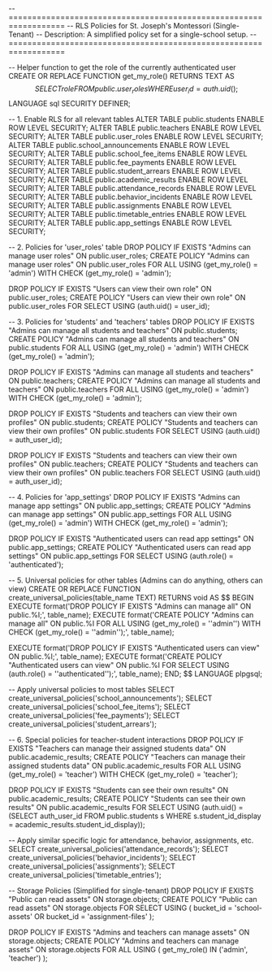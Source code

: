 -- ==================================================================
-- RLS Policies for St. Joseph's Montessori (Single-Tenant)
-- Description: A simplified policy set for a single-school setup.
-- ==================================================================

-- Helper function to get the role of the currently authenticated user
CREATE OR REPLACE FUNCTION get_my_role()
RETURNS TEXT AS $$
  SELECT role FROM public.user_roles WHERE user_id = auth.uid();
$$ LANGUAGE sql SECURITY DEFINER;


-- 1. Enable RLS for all relevant tables
ALTER TABLE public.students ENABLE ROW LEVEL SECURITY;
ALTER TABLE public.teachers ENABLE ROW LEVEL SECURITY;
ALTER TABLE public.user_roles ENABLE ROW LEVEL SECURITY;
ALTER TABLE public.school_announcements ENABLE ROW LEVEL SECURITY;
ALTER TABLE public.school_fee_items ENABLE ROW LEVEL SECURITY;
ALTER TABLE public.fee_payments ENABLE ROW LEVEL SECURITY;
ALTER TABLE public.student_arrears ENABLE ROW LEVEL SECURITY;
ALTER TABLE public.academic_results ENABLE ROW LEVEL SECURITY;
ALTER TABLE public.attendance_records ENABLE ROW LEVEL SECURITY;
ALTER TABLE public.behavior_incidents ENABLE ROW LEVEL SECURITY;
ALTER TABLE public.assignments ENABLE ROW LEVEL SECURITY;
ALTER TABLE public.timetable_entries ENABLE ROW LEVEL SECURITY;
ALTER TABLE public.app_settings ENABLE ROW LEVEL SECURITY;

-- 2. Policies for 'user_roles' table
DROP POLICY IF EXISTS "Admins can manage user roles" ON public.user_roles;
CREATE POLICY "Admins can manage user roles" ON public.user_roles
  FOR ALL
  USING (get_my_role() = 'admin')
  WITH CHECK (get_my_role() = 'admin');

DROP POLICY IF EXISTS "Users can view their own role" ON public.user_roles;
CREATE POLICY "Users can view their own role" ON public.user_roles
  FOR SELECT
  USING (auth.uid() = user_id);

-- 3. Policies for 'students' and 'teachers' tables
DROP POLICY IF EXISTS "Admins can manage all students and teachers" ON public.students;
CREATE POLICY "Admins can manage all students and teachers" ON public.students
  FOR ALL
  USING (get_my_role() = 'admin')
  WITH CHECK (get_my_role() = 'admin');

DROP POLICY IF EXISTS "Admins can manage all students and teachers" ON public.teachers;
CREATE POLICY "Admins can manage all students and teachers" ON public.teachers
  FOR ALL
  USING (get_my_role() = 'admin')
  WITH CHECK (get_my_role() = 'admin');

DROP POLICY IF EXISTS "Students and teachers can view their own profiles" ON public.students;
CREATE POLICY "Students and teachers can view their own profiles" ON public.students
  FOR SELECT
  USING (auth.uid() = auth_user_id);
  
DROP POLICY IF EXISTS "Students and teachers can view their own profiles" ON public.teachers;
CREATE POLICY "Students and teachers can view their own profiles" ON public.teachers
  FOR SELECT
  USING (auth.uid() = auth_user_id);

-- 4. Policies for 'app_settings'
DROP POLICY IF EXISTS "Admins can manage app settings" ON public.app_settings;
CREATE POLICY "Admins can manage app settings" ON public.app_settings
  FOR ALL
  USING (get_my_role() = 'admin')
  WITH CHECK (get_my_role() = 'admin');

DROP POLICY IF EXISTS "Authenticated users can read app settings" ON public.app_settings;
CREATE POLICY "Authenticated users can read app settings" ON public.app_settings
  FOR SELECT
  USING (auth.role() = 'authenticated');

-- 5. Universal policies for other tables (Admins can do anything, others can view)
CREATE OR REPLACE FUNCTION create_universal_policies(table_name TEXT)
RETURNS void AS $$
BEGIN
  EXECUTE format('DROP POLICY IF EXISTS "Admins can manage all" ON public.%I;', table_name);
  EXECUTE format('CREATE POLICY "Admins can manage all" ON public.%I FOR ALL USING (get_my_role() = ''admin'') WITH CHECK (get_my_role() = ''admin'');', table_name);
  
  EXECUTE format('DROP POLICY IF EXISTS "Authenticated users can view" ON public.%I;', table_name);
  EXECUTE format('CREATE POLICY "Authenticated users can view" ON public.%I FOR SELECT USING (auth.role() = ''authenticated'');', table_name);
END;
$$ LANGUAGE plpgsql;

-- Apply universal policies to most tables
SELECT create_universal_policies('school_announcements');
SELECT create_universal_policies('school_fee_items');
SELECT create_universal_policies('fee_payments');
SELECT create_universal_policies('student_arrears');

-- 6. Special policies for teacher-student interactions
DROP POLICY IF EXISTS "Teachers can manage their assigned students data" ON public.academic_results;
CREATE POLICY "Teachers can manage their assigned students data" ON public.academic_results
    FOR ALL
    USING (get_my_role() = 'teacher')
    WITH CHECK (get_my_role() = 'teacher');

DROP POLICY IF EXISTS "Students can see their own results" ON public.academic_results;
CREATE POLICY "Students can see their own results" ON public.academic_results
    FOR SELECT
    USING (auth.uid() = (SELECT auth_user_id FROM public.students s WHERE s.student_id_display = academic_results.student_id_display));
    
-- Apply similar specific logic for attendance, behavior, assignments, etc.
SELECT create_universal_policies('attendance_records');
SELECT create_universal_policies('behavior_incidents');
SELECT create_universal_policies('assignments');
SELECT create_universal_policies('timetable_entries');

-- Storage Policies (Simplified for single-tenant)
DROP POLICY IF EXISTS "Public can read assets" ON storage.objects;
CREATE POLICY "Public can read assets" ON storage.objects
    FOR SELECT
    USING ( bucket_id = 'school-assets' OR bucket_id = 'assignment-files' );

DROP POLICY IF EXISTS "Admins and teachers can manage assets" ON storage.objects;
CREATE POLICY "Admins and teachers can manage assets" ON storage.objects
    FOR ALL
    USING ( get_my_role() IN ('admin', 'teacher') );

